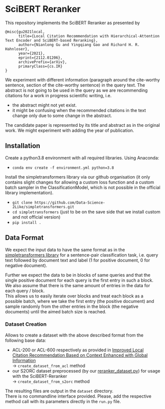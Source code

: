 # SciBERT Reranker
This repository implements the SciBERT Reranker as presented by
```
@misc{gu2021local,
      title={Local Citation Recommendation with Hierarchical-Attention Text Encoder and SciBERT-based Reranking}, 
      author={Nianlong Gu and Yingqiang Gao and Richard H. R. Hahnloser},
      year={2021},
      eprint={2112.01206},
      archivePrefix={arXiv},
      primaryClass={cs.IR}
}
```
We experiment with different information (paragraph around the cite-worthy sentence, section of the cite-worthy sentence) in the query text.
The abstract is not going to be used in the query as we are recommending citations for a work in progress scientific writing, i.e.
- the abstract might not yet exist.
- it might be confusing when the recommended citations in the text change only due to some change in the abstract.

The candidate paper is represented by its title and abstract as in the original work. We might experiment with adding the year of publication.

## Installation
Create a python3.8 environment with all required libraries. Using Anaconda:
- `conda env create -f environment.yml python=3.8`

Install the simpletransformers library via our github organisation (it only contains slight changes for allowing
a custom loss function and a custom batch sampler in the ClassificationModel, which is not possible in the official library implementation).
- `git clone https://github.com/Data-Science-2Like/simpletransformers.git`  
- `cd simpletransformers` (just to be on the save side that we install custom and not official version)
- `pip install .`

## Data Format
We expect the input data to have the same format as in the [simpletransformers library](https://simpletransformers.ai/docs/sentence-pair-classification/) for a sentence-pair classification task,
i.e. query text followed by document text and label (1 for positive document, 0 for negative document).

Further we expect the data to be in blocks of same queries and that the single positive document for each query is the first entry in such a block.
We also assume that there is the same amount of entries in the data for each query / block.  
This allows us to easily iterate over blocks and treat each block as a possible batch, where we take the first entry (the positive document)
and sample randomly from the other entries in the block (the negative documents) until the aimed batch size is reached.

### Dataset Creation
Allows to create a dataset with the above described format from the following base data:
- ACL-200 or ACL-600 respectively as provided in [Improved Local Citation Recommendation Based on Context Enhanced with Global Information](https://aclanthology.org/2020.sdp-1.11/)  
    &rarr; `create_dataset_from_acl` method
- our S2ORC dataset preprocessed (by our [reranker_dataset.py](https://github.com/Data-Science-2Like/dataset-creation/blob/main/reranker/reranker_dataset.py)) for usage with the SciBERT-Reranker  
    &rarr; `create_dataset_from_s2orc` method

The resulting files are output in the `dataset` directory.  
There is no commandline interface provided. Please, add the respective method call with its parameters directly in the `run.py` file.
